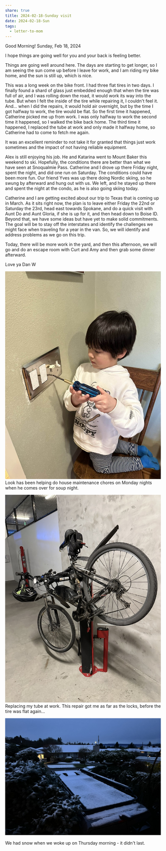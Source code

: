 ```yaml
---
share: true
title: 2024-02-18-Sunday visit
date: 2024-02-18-Sun
tags:
  - letter-to-mom
---
```



Good Morning! Sunday, Feb 18, 2024

I hope things are going well for you and your back is feeling better.   

Things are going well around here.    The days are starting to get longer, so I am seeing the sun come up before I leave for work, and I am riding my bike home, and the sun is still up, which is nice.

This was a long week on the bike front. I had three flat tires in two days.   I finally found a shard of glass just embedded enough that when the tire was full of air, and I was rolling down the road, it would work its way into the tube. But when I felt the inside of the tire while repairing it, I couldn't feel it.    And...  when I did the repairs, it would hold air overnight, but by the time I got halfway to work, the tire would be flat. So the first time it happened, Catherine picked me up from work. I was only halfway to work the second time it happened, so I walked the bike back home. The third time it happened, I replaced the tube at work and only made it halfway home, so Catherine had to come to fetch me again.  

It was an excellent reminder to not take it for granted that things just work sometimes and the impact of not having reliable equipment.

Alex is still enjoying his job. He and Katarina went to Mount Baker this weekend to ski. Hopefully, the conditions there are better than what we have seen at Snoqualmie Pass. Catherine and I drove up there Friday night, spent the night, and did one run on Saturday. The conditions could have been more fun. Our friend Yves was up there doing Nordic skiing, so he swung by afterward and hung out with us.   We left, and he stayed up there and spent the night at the condo, as he is also going skiing today.

Catherine and I are getting excited about our trip to Texas that is coming up in March. As it sits right now, the plan is to leave either Friday the 22nd or Saturday the 23rd, head east towards Spokane, and do a quick visit with Aunt Do and Aunt Gloria, if she is up for it, and then head down to Boise ID.   Beyond that, we have some ideas but have yet to make solid commitments. The goal will be to stay off the interstates and identify the challenges we might face when traveling for a year in the van.   So, we will identify and address problems as we go on this trip.

Today, there will be more work in the yard, and then this afternoon, we will go and do an escape room with Curt and Amy and then grab some dinner afterward.

Love ya
Dan W



![A71BBA63-5BD9-4867-8368-F85F492EACDE_1_102_o](../attachments/A71BBA63-5BD9-4867-8368-F85F492EACDE_1_102_o.jpeg)
Look has been helping do house maintenance chores on Monday nights when he comes over for soup night.  



![F27F1932-2F9A-4748-9A90-26FF01EB615C_1_105_c](../attachments/F27F1932-2F9A-4748-9A90-26FF01EB615C_1_105_c.jpeg)
Replacing my tube at work.   This repair got me as far as the locks, before the tire was flat again...



![41D48FAE-33BE-4826-847B-A242BBA1579E_1_105_c](../attachments/41D48FAE-33BE-4826-847B-A242BBA1579E_1_105_c.jpeg)

We had snow when we woke up on Thursday morning - it didn't last.